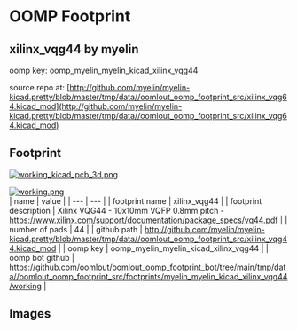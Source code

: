 # OOMP Footprint  
## xilinx_vqg44  by myelin  
  
oomp key: oomp_myelin_myelin_kicad_xilinx_vqg44  
  
source repo at: [http://github.com/myelin/myelin-kicad.pretty/blob/master/tmp/data//oomlout_oomp_footprint_src/xilinx_vqg64.kicad_mod](http://github.com/myelin/myelin-kicad.pretty/blob/master/tmp/data//oomlout_oomp_footprint_src/xilinx_vqg64.kicad_mod)  
## Footprint  
  
[![working_kicad_pcb_3d.png](working_kicad_pcb_3d_600.png)](working_kicad_pcb_3d.png)  
  
[![working.png](working_600.png)](working.png)  
| name | value | 
| --- | --- | 
| footprint name | xilinx_vqg44 | 
| footprint description | Xilinx VQG44 - 10x10mm VQFP 0.8mm pitch - https://www.xilinx.com/support/documentation/package_specs/vq44.pdf | 
| number of pads | 44 | 
| github path | http://github.com/myelin/myelin-kicad.pretty/blob/master/tmp/data//oomlout_oomp_footprint_src/xilinx_vqg44.kicad_mod | 
| oomp key | oomp_myelin_myelin_kicad_xilinx_vqg44 | 
| oomp bot github | https://github.com/oomlout/oomlout_oomp_footprint_bot/tree/main/tmp/data//oomlout_oomp_footprint_src/footprints/myelin_myelin_kicad_xilinx_vqg44/working | 
## Images  
